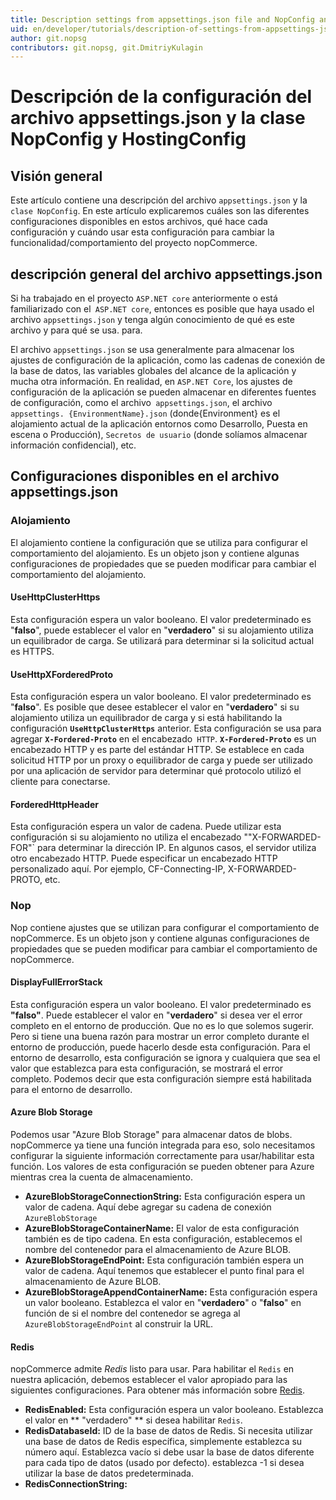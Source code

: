 ```yaml
---
title: Description settings from appsettings.json file and NopConfig and HostingConfig class
uid: en/developer/tutorials/description-of-settings-from-appsettings-json-file-and-NopConfig-class
author: git.nopsg
contributors: git.nopsg, git.DmitriyKulagin
---
```


# Descripción de la configuración del archivo appsettings.json y la clase NopConfig y HostingConfig

## Visión general

Este artículo contiene una descripción del archivo `appsettings.json` y la` clase NopConfig`. En este artículo explicaremos cuáles son las diferentes configuraciones disponibles en estos archivos, qué hace cada configuración y cuándo usar esta configuración para cambiar la funcionalidad/comportamiento del proyecto nopCommerce.

## descripción general del archivo appsettings.json

Si ha trabajado en el proyecto `ASP.NET core` anteriormente o está familiarizado con el` ASP.NET core`, entonces es posible que haya usado el archivo `appsettings.json` y tenga algún conocimiento de qué es este archivo y para qué se usa. para.

El archivo `appsettings.json` se usa generalmente para almacenar los ajustes de configuración de la aplicación, como las cadenas de conexión de la base de datos, las variables globales del alcance de la aplicación y mucha otra información. En realidad, en `ASP.NET Core`, los ajustes de configuración de la aplicación se pueden almacenar en diferentes fuentes de configuración, como el archivo` appsettings.json`, el archivo `appsettings. {EnvironmentName}.json` (donde{Environment} es el alojamiento actual de la aplicación entornos como Desarrollo, Puesta en escena o Producción), `Secretos de usuario` (donde solíamos almacenar información confidencial), etc.

## Configuraciones disponibles en el archivo appsettings.json

### Alojamiento

El alojamiento contiene la configuración que se utiliza para configurar el comportamiento del alojamiento. Es un objeto json y contiene algunas configuraciones de propiedades que se pueden modificar para cambiar el comportamiento del alojamiento.

#### UseHttpClusterHttps

Esta configuración espera un valor booleano. El valor predeterminado es "**falso**", puede establecer el valor en "**verdadero**" si su alojamiento utiliza un equilibrador de carga. Se utilizará para determinar si la solicitud actual es HTTPS.

#### UseHttpXForderedProto

Esta configuración espera un valor booleano. El valor predeterminado es "**falso**". Es posible que desee establecer el valor en "**verdadero**" si su alojamiento utiliza un equilibrador de carga y si está habilitando la configuración **`UseHttpClusterHttps`** anterior. Esta configuración se usa para agregar **`X-Fordered-Proto`** en el encabezado` HTTP`. **`X-Fordered-Proto`** es un encabezado HTTP y es parte del estándar HTTP. Se establece en cada solicitud HTTP por un proxy o equilibrador de carga y puede ser utilizado por una aplicación de servidor para determinar qué protocolo utilizó el cliente para conectarse.

#### ForderedHttpHeader

Esta configuración espera un valor de cadena. Puede utilizar esta configuración si su alojamiento no utiliza el encabezado 
""X-FORWARDED-FOR"` para determinar la dirección IP. En algunos casos, el servidor utiliza otro encabezado HTTP. Puede especificar un encabezado HTTP personalizado aquí. Por ejemplo, CF-Connecting-IP, X-FORWARDED-PROTO, etc.

### Nop

Nop contiene ajustes que se utilizan para configurar el comportamiento de nopCommerce. Es un objeto json y contiene algunas configuraciones de propiedades que se pueden modificar para cambiar el comportamiento de nopCommerce.

#### DisplayFullErrorStack

Esta configuración espera un valor booleano. El valor predeterminado es **"falso"**. Puede establecer el valor en "**verdadero**" si desea ver el error completo en el entorno de producción. Que no es lo que solemos sugerir. Pero si tiene una buena razón para mostrar un error completo durante el entorno de producción, puede hacerlo desde esta configuración. Para el entorno de desarrollo, esta configuración se ignora y cualquiera que sea el valor que establezca para esta configuración, se mostrará el error completo. Podemos decir que esta configuración siempre está habilitada para el entorno de desarrollo.

#### Azure Blob Storage

Podemos usar "Azure Blob Storage" para almacenar datos de blobs. nopCommerce ya tiene una función integrada para eso, solo necesitamos configurar la siguiente información correctamente para usar/habilitar esta función. Los valores de esta configuración se pueden obtener para Azure mientras crea la cuenta de almacenamiento.

* **AzureBlobStorageConnectionString:** Esta configuración espera un valor de cadena. Aquí debe agregar su cadena de conexión `AzureBlobStorage`
* **AzureBlobStorageContainerName:** El valor de esta configuración también es de tipo cadena. En esta configuración, establecemos el nombre del contenedor para el almacenamiento de Azure BLOB.
* **AzureBlobStorageEndPoint:** Esta configuración también espera un valor de cadena. Aquí tenemos que establecer el punto final para el almacenamiento de Azure BLOB.
* **AzureBlobStorageAppendContainerName:** Esta configuración espera un valor booleano. Establezca el valor en "**verdadero**" o "**falso**" en función de si el nombre del contenedor se agrega al `AzureBlobStorageEndPoint` al construir la URL.

#### Redis

nopCommerce admite *Redis* listo para usar. Para habilitar el `Redis` en nuestra aplicación, debemos establecer el valor apropiado para las siguientes configuraciones. Para obtener más información sobre [Redis](https://azure.microsoft.com/documentation/articles/cache-dotnet-how-to-use-azure-redis-cache).

* **RedisEnabled:** Esta configuración espera un valor booleano. Establezca el valor en ** "verdadero" ** si desea habilitar `Redis`.
* **RedisDatabaseId:** ID de la base de datos de Redis. Si necesita utilizar una base de datos de Redis específica, simplemente establezca su número aquí. Establezca vacío si debe usar la base de datos diferente para cada tipo de datos (usado por defecto). establezca -1 si desea utilizar la base de datos predeterminada.
* **RedisConnectionString:**
